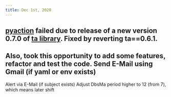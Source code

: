 ```yaml
---
title: Dec 1st, 2020
---
```


## [pyaction](https://github.com/dennislwm/pyaction) failed due to release of a new version 0.7.0 of [ta library](https://pypi.org/project/ta). Fixed by reverting ta==0.6.1.
## Also, took this opportunity to add some features, refactor and test the code. Send E-Mail using Gmail (if yaml or env exists)
  Alert via E-Mail (if subject exists)
  Adjust DbsMa period higher to 12 (from 7), which means later shift
